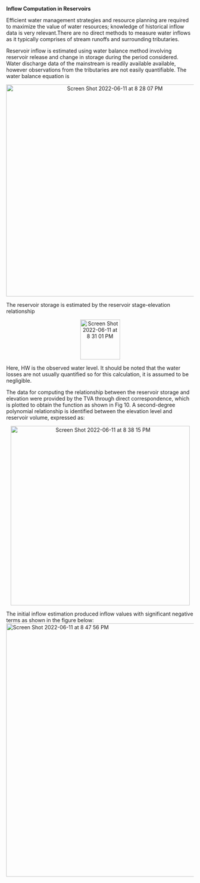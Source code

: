 
**Inflow Computation in Reservoirs**

Efficient water management strategies and resource planning are required to maximize the value of water resources; knowledge of historical inflow data is very relevant.There are no direct methods to measure water inflows as it typically comprises of stream runoffs and surrounding tributaries. 

Reservoir inflow is estimated using water balance method involving reservoir release and change in storage during the period considered. Water discharge data of the mainstream is readily available available, however observations from the tributaries are not easily quantifiable. The water balance equation is

<p align="center">

<img width="568" alt="Screen Shot 2022-06-11 at 8 28 07 PM" src="https://user-images.githubusercontent.com/107319637/173209262-cf43e84f-1e59-4d93-a587-d7b657c343f1.png">
</p>

The reservoir storage is estimated by the reservoir stage-elevation relationship
<p align="center">
<img width="107" alt="Screen Shot 2022-06-11 at 8 31 01 PM" src="https://user-images.githubusercontent.com/107319637/173209314-16e866a9-ce47-4f3b-bcb0-9962ff3c7646.png">
</p>
Here, HW is the observed water level. It should be noted that the water losses are not usually quantified so for this calculation, it is assumed to be negligible.


The data for computing the relationship between the reservoir storage and elevation were provided by the TVA through direct correspondence, which is plotted to obtain the function as shown in Fig 10. A second-degree polynomial relationship is identified between the elevation level and reservoir volume, expressed as:
<p align="center">
<img width="481" alt="Screen Shot 2022-06-11 at 8 38 15 PM" src="https://user-images.githubusercontent.com/107319637/173209488-2c97a832-43da-49bd-be9a-de68a81d5e13.png">
</p>
The initial inflow estimation produced inflow values with significant negative terms as shown in the figure below:

<img width="679" alt="Screen Shot 2022-06-11 at 8 47 56 PM" src="https://user-images.githubusercontent.com/107319637/173209625-0383df64-0580-437e-8dd2-5da33480d172.png">

